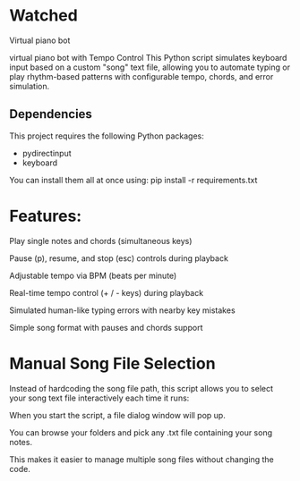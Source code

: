 # Watched
Virtual piano bot 

virtual piano bot with Tempo Control
This Python script simulates keyboard input based on a custom "song" text file, allowing you to automate typing or play rhythm-based patterns with configurable tempo, chords, and error simulation.

## Dependencies

This project requires the following Python packages:

- pydirectinput
- keyboard

You can install them all at once using:
pip install -r requirements.txt


# Features:

Play single notes and chords (simultaneous keys)

Pause (p), resume, and stop (esc) controls during playback

Adjustable tempo via BPM (beats per minute)

Real-time tempo control (+ / - keys) during playback

Simulated human-like typing errors with nearby key mistakes

Simple song format with pauses and chords support

# Manual Song File Selection

Instead of hardcoding the song file path, this script allows you to select your song text file interactively each time it runs:

When you start the script, a file dialog window will pop up.

You can browse your folders and pick any .txt file containing your song notes.

This makes it easier to manage multiple song files without changing the code.
